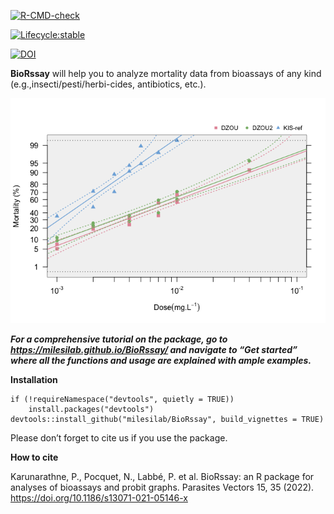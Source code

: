 <!-- badges: start -->

[![R-CMD-check](https://github.com/milesilab/BioRssay/workflows/R-CMD-check/badge.svg)](https://github.com/milesilab/BioRssay/actions)

[![Lifecycle:stable](https://img.shields.io/badge/lifecycle-stable-brightgreen.svg)](https://lifecycle.r-lib.org/articles/stages.html#stable)

[![DOI](https://zenodo.org/badge/377436359.svg)](https://zenodo.org/badge/latestdoi/377436359)
<!-- badges: end -->

**BioRssay** will help you to analyze mortality data from bioassays of
any kind (e.g.,insecti/pesti/herbi-cides, antibiotics, etc.).

![](unnamed-chunk-1-1.png)

***For a comprehensive tutorial on the package, go to
<https://milesilab.github.io/BioRssay/> and navigate to “Get started”
where all the functions and usage are explained with ample examples.***

**Installation**

    if (!requireNamespace("devtools", quietly = TRUE)) 
        install.packages("devtools") 
    devtools::install_github("milesilab/BioRssay", build_vignettes = TRUE)

Please don’t forget to cite us if you use the package.

**How to cite**

Karunarathne, P., Pocquet, N., Labbé, P. et al. BioRssay: an R package
for analyses of bioassays and probit graphs. Parasites Vectors 15, 35
(2022). <https://doi.org/10.1186/s13071-021-05146-x>
